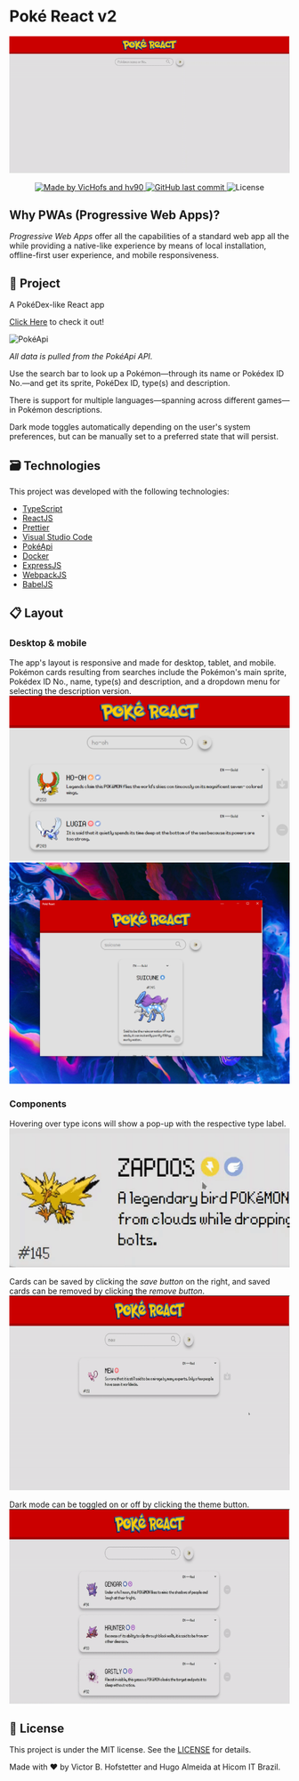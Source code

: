 # Poké React v2

<div display="flex" align="center">
	<img src="https://github.com/VicHofs/poke-react-v2/blob/main/gh_assets/overview.gif" />
</div>
<p align="center">
  <a href="https://www.linkedin.com/in/victor-hofstetter/">
    <img alt="Made by VicHofs and hv90" src="https://img.shields.io/badge/made%20by-VicHofs | hv90-%2304D361">
  </a>

  <a href="https://github.com/VicHofs/poke-react-v2/commits/main">
    <img alt="GitHub last commit" src="https://img.shields.io/github/last-commit/VicHofs/poke-react-v2">
  </a>

  <img alt="License" src="https://img.shields.io/badge/license-MIT-brightgreen">
</p>
<p align="center">

## Why PWAs (Progressive Web Apps)?

_Progressive Web Apps_ offer all the capabilities of a standard web app all the while providing a native-like experience by means of local installation, offline-first user experience, and mobile responsiveness.

## 📝 Project

A PokéDex-like React app

[Click Here][website] to check it out!

<img alt="PokéApi" src="https://pokeapi.co/static/pokeapi_256.888baca4.png">

_All data is pulled from the PokéApi API._

Use the search bar to look up a Pokémon—through its name or Pokédex ID No.—and get its sprite, PokéDex ID, type(s) and description.

There is support for multiple languages—spanning across different games—in Pokémon descriptions.

Dark mode toggles automatically depending on the user's system preferences, but can be manually set to a preferred state that will persist.

## 🗃 Technologies

This project was developed with the following technologies:

- [TypeScript][typescript]
- [ReactJS][reactjs]
- [Prettier][prettier]
- [Visual Studio Code][vs]
- [PokéApi][pokeapi]
- [Docker][docker]
- [ExpressJS][express]
- [WebpackJS][webpack]
- [BabelJS][babel]

## 📋 Layout

### Desktop & mobile
The app's layout is responsive and made for desktop, tablet, and mobile.
Pokémon cards resulting from searches include the Pokémon's main sprite, Pokédex ID No., name, type(s) and description, and a dropdown menu for selecting the description version.<br>
<img src="https://github.com/VicHofs/poke-react-v2/blob/main/gh_assets/overview.png" width="600px"/>
<img src="https://github.com/VicHofs/poke-react-v2/blob/main/gh_assets/app.png" width="600px"/>

### Components
Hovering over type icons will show a pop-up with the respective type label.<br>
<img src="https://github.com/VicHofs/poke-react-v2/blob/main/gh_assets/types.gif" height="250px"/>

Cards can be saved by clicking the _save button_ on the right, and saved cards can be removed by clicking the _remove button_.<br>
<img src="https://github.com/VicHofs/poke-react-v2/blob/main/gh_assets/saving.gif" height="350px" />

Dark mode can be toggled on or off by clicking the theme button.<br>
<img src="https://github.com/VicHofs/poke-react-v2/blob/main/gh_assets/theme.gif" height="350px" />

## 📜 License

This project is under the MIT license. See the [LICENSE](https://github.com/VicHofs/poke-react-v2/LICENSE) for details.

Made with ❤ by Victor B. Hofstetter and Hugo Almeida at Hicom IT Brazil.

[typescript]: https://www.typescriptlang.org/
[reactjs]: https://reactjs.org
[yarn]: https://yarnpkg.com/
[vs]: https://code.visualstudio.com/
[vceditconfig]: https://marketplace.visualstudio.com/items?itemName=EditorConfig.EditorConfig
[vceslint]: https://marketplace.visualstudio.com/items?itemName=dbaeumer.vscode-eslint
[prettier]: https://marketplace.visualstudio.com/items?itemName=esbenp.prettier-vscode
[pokeapi]: https://pokeapi.co/
[express]: https://expressjs.com/
[insomnia]: https://insomnia.rest
[docker]: https://www.docker.com/
[website]: https://vichofs.github.io/poke-react-v2/
[webpack]: https://webpack.js.org/
[babel]: https://babeljs.io/
